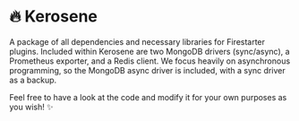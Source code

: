 # 🔥 Kerosene
A package of all dependencies and necessary libraries for Firestarter plugins. Included within Kerosene are two MongoDB drivers (sync/async), a Prometheus exporter, and a Redis client. We focus heavily on asynchronous programming, so the MongoDB async driver is included, with a sync driver as a backup.

Feel free to have a look at the code and modify it for your own purposes as you wish! ✨